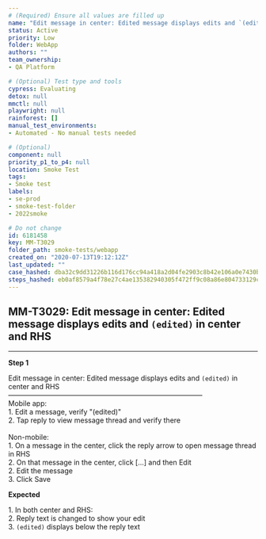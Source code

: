 ```yaml
---
# (Required) Ensure all values are filled up
name: "Edit message in center: Edited message displays edits and `(edited)` in center and RHS"
status: Active
priority: Low
folder: WebApp
authors: ""
team_ownership: 
- QA Platform

# (Optional) Test type and tools
cypress: Evaluating
detox: null
mmctl: null
playwright: null
rainforest: []
manual_test_environments: 
- Automated - No manual tests needed

# (Optional)
component: null
priority_p1_to_p4: null
location: Smoke Test
tags: 
- Smoke test
labels: 
- se-prod
- smoke-test-folder
- 2022smoke

# Do not change
id: 6181458
key: MM-T3029
folder_path: smoke-tests/webapp
created_on: "2020-07-13T19:12:12Z"
last_updated: ""
case_hashed: dba32c9dd31226b116d176cc94a418a2d04fe2903c8b42e106a0e7430bb6752acfe8f4c5bdba4a8180b0f8e2f1488c1f
steps_hashed: eb0af8579a4f78e27c4ae135382940305f472ff9c08a86e804733129c91a1993325c747c9491acbca6ea7f313844971c
---
```


## MM-T3029: Edit message in center: Edited message displays edits and `(edited)` in center and RHS

---

**Step 1**

Edit message in center: Edited message displays edits and `(edited)` in center and RHS\
————————————————————————————\
Mobile app:\
1\. Edit a message, verify "(edited)"\
2\. Tap reply to view message thread and verify there\
\
Non-mobile:\
1\. On a message in the center, click the reply arrow to open message thread in RHS\
2\. On that message in the center, click \[...] and then Edit\
2\. Edit the message\
3\. Click Save

**Expected**

1\. In both center and RHS:\
2\. Reply text is changed to show your edit\
3\. `(edited)` displays below the reply text
